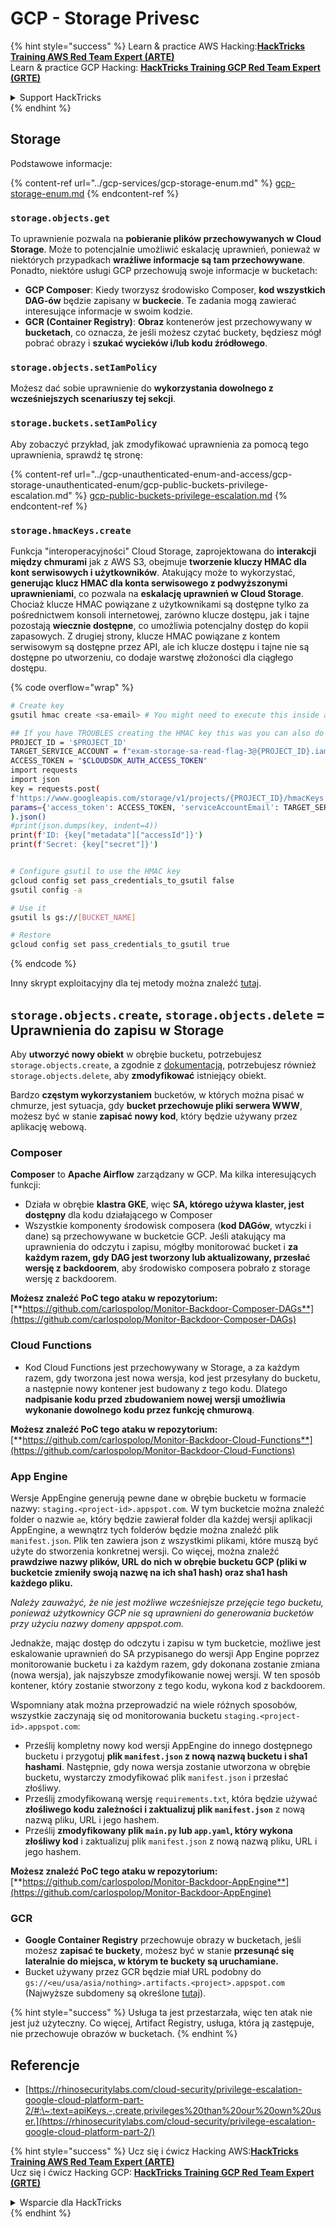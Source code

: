 # GCP - Storage Privesc

{% hint style="success" %}
Learn & practice AWS Hacking:<img src="../../../.gitbook/assets/image (1) (1) (1).png" alt="" data-size="line">[**HackTricks Training AWS Red Team Expert (ARTE)**](https://training.hacktricks.xyz/courses/arte)<img src="../../../.gitbook/assets/image (1) (1) (1).png" alt="" data-size="line">\
Learn & practice GCP Hacking: <img src="../../../.gitbook/assets/image (2).png" alt="" data-size="line">[**HackTricks Training GCP Red Team Expert (GRTE)**<img src="../../../.gitbook/assets/image (2).png" alt="" data-size="line">](https://training.hacktricks.xyz/courses/grte)

<details>

<summary>Support HackTricks</summary>

* Check the [**subscription plans**](https://github.com/sponsors/carlospolop)!
* **Join the** 💬 [**Discord group**](https://discord.gg/hRep4RUj7f) or the [**telegram group**](https://t.me/peass) or **follow** us on **Twitter** 🐦 [**@hacktricks\_live**](https://twitter.com/hacktricks_live)**.**
* **Share hacking tricks by submitting PRs to the** [**HackTricks**](https://github.com/carlospolop/hacktricks) and [**HackTricks Cloud**](https://github.com/carlospolop/hacktricks-cloud) github repos.

</details>
{% endhint %}

## Storage

Podstawowe informacje:

{% content-ref url="../gcp-services/gcp-storage-enum.md" %}
[gcp-storage-enum.md](../gcp-services/gcp-storage-enum.md)
{% endcontent-ref %}

### `storage.objects.get`

To uprawnienie pozwala na **pobieranie plików przechowywanych w Cloud Storage**. Może to potencjalnie umożliwić eskalację uprawnień, ponieważ w niektórych przypadkach **wrażliwe informacje są tam przechowywane**. Ponadto, niektóre usługi GCP przechowują swoje informacje w bucketach:

* **GCP Composer**: Kiedy tworzysz środowisko Composer, **kod wszystkich DAG-ów** będzie zapisany w **buckecie**. Te zadania mogą zawierać interesujące informacje w swoim kodzie.
* **GCR (Container Registry)**: **Obraz** kontenerów jest przechowywany w **bucketach**, co oznacza, że jeśli możesz czytać buckety, będziesz mógł pobrać obrazy i **szukać wycieków i/lub kodu źródłowego**.

### `storage.objects.setIamPolicy`

Możesz dać sobie uprawnienie do **wykorzystania dowolnego z wcześniejszych scenariuszy tej sekcji**.

### **`storage.buckets.setIamPolicy`**

Aby zobaczyć przykład, jak zmodyfikować uprawnienia za pomocą tego uprawnienia, sprawdź tę stronę:

{% content-ref url="../gcp-unauthenticated-enum-and-access/gcp-storage-unauthenticated-enum/gcp-public-buckets-privilege-escalation.md" %}
[gcp-public-buckets-privilege-escalation.md](../gcp-unauthenticated-enum-and-access/gcp-storage-unauthenticated-enum/gcp-public-buckets-privilege-escalation.md)
{% endcontent-ref %}

### `storage.hmacKeys.create`

Funkcja "interoperacyjności" Cloud Storage, zaprojektowana do **interakcji między chmurami** jak z AWS S3, obejmuje **tworzenie kluczy HMAC dla kont serwisowych i użytkowników**. Atakujący może to wykorzystać, **generując klucz HMAC dla konta serwisowego z podwyższonymi uprawnieniami**, co pozwala na **eskalację uprawnień w Cloud Storage**. Chociaż klucze HMAC powiązane z użytkownikami są dostępne tylko za pośrednictwem konsoli internetowej, zarówno klucze dostępu, jak i tajne pozostają **wiecznie dostępne**, co umożliwia potencjalny dostęp do kopii zapasowych. Z drugiej strony, klucze HMAC powiązane z kontem serwisowym są dostępne przez API, ale ich klucze dostępu i tajne nie są dostępne po utworzeniu, co dodaje warstwę złożoności dla ciągłego dostępu.

{% code overflow="wrap" %}
```bash
# Create key
gsutil hmac create <sa-email> # You might need to execute this inside a VM instance

## If you have TROUBLES creating the HMAC key this was you can also do it contacting the API directly:
PROJECT_ID = '$PROJECT_ID'
TARGET_SERVICE_ACCOUNT = f"exam-storage-sa-read-flag-3@{PROJECT_ID}.iam.gserviceaccount.com"
ACCESS_TOKEN = "$CLOUDSDK_AUTH_ACCESS_TOKEN"
import requests
import json
key = requests.post(
f'https://www.googleapis.com/storage/v1/projects/{PROJECT_ID}/hmacKeys',
params={'access_token': ACCESS_TOKEN, 'serviceAccountEmail': TARGET_SERVICE_ACCOUNT}
).json()
#print(json.dumps(key, indent=4))
print(f'ID: {key["metadata"]["accessId"]}')
print(f'Secret: {key["secret"]}')


# Configure gsutil to use the HMAC key
gcloud config set pass_credentials_to_gsutil false
gsutil config -a

# Use it
gsutil ls gs://[BUCKET_NAME]

# Restore
gcloud config set pass_credentials_to_gsutil true
```
{% endcode %}

Inny skrypt exploitacyjny dla tej metody można znaleźć [tutaj](https://github.com/RhinoSecurityLabs/GCP-IAM-Privilege-Escalation/blob/master/ExploitScripts/storage.hmacKeys.create.py).

## `storage.objects.create`, `storage.objects.delete` = Uprawnienia do zapisu w Storage

Aby **utworzyć nowy obiekt** w obrębie bucketu, potrzebujesz `storage.objects.create`, a zgodnie z [dokumentacją](https://cloud.google.com/storage/docs/access-control/iam-permissions#object_permissions), potrzebujesz również `storage.objects.delete`, aby **zmodyfikować** istniejący obiekt.

Bardzo **częstym wykorzystaniem** bucketów, w których można pisać w chmurze, jest sytuacja, gdy **bucket przechowuje pliki serwera WWW**, możesz być w stanie **zapisać nowy kod**, który będzie używany przez aplikację webową.

### Composer

**Composer** to **Apache Airflow** zarządzany w GCP. Ma kilka interesujących funkcji:

* Działa w obrębie **klastra GKE**, więc **SA, którego używa klaster, jest dostępny** dla kodu działającego w Composer
* Wszystkie komponenty środowisk composera (**kod DAGów**, wtyczki i dane) są przechowywane w bucketcie GCP. Jeśli atakujący ma uprawnienia do odczytu i zapisu, mógłby monitorować bucket i **za każdym razem, gdy DAG jest tworzony lub aktualizowany, przesłać wersję z backdoorem**, aby środowisko composera pobrało z storage wersję z backdoorem.

**Możesz znaleźć PoC tego ataku w repozytorium:** [**https://github.com/carlospolop/Monitor-Backdoor-Composer-DAGs**](https://github.com/carlospolop/Monitor-Backdoor-Composer-DAGs)

### Cloud Functions

* Kod Cloud Functions jest przechowywany w Storage, a za każdym razem, gdy tworzona jest nowa wersja, kod jest przesyłany do bucketu, a następnie nowy kontener jest budowany z tego kodu. Dlatego **nadpisanie kodu przed zbudowaniem nowej wersji umożliwia wykonanie dowolnego kodu przez funkcję chmurową**.

**Możesz znaleźć PoC tego ataku w repozytorium:** [**https://github.com/carlospolop/Monitor-Backdoor-Cloud-Functions**](https://github.com/carlospolop/Monitor-Backdoor-Cloud-Functions)

### App Engine

Wersje AppEngine generują pewne dane w obrębie bucketu w formacie nazwy: `staging.<project-id>.appspot.com`. W tym bucketcie można znaleźć folder o nazwie `ae`, który będzie zawierał folder dla każdej wersji aplikacji AppEngine, a wewnątrz tych folderów będzie można znaleźć plik `manifest.json`. Plik ten zawiera json z wszystkimi plikami, które muszą być użyte do stworzenia konkretnej wersji. Co więcej, można znaleźć **prawdziwe nazwy plików, URL do nich w obrębie bucketu GCP (pliki w bucketcie zmieniły swoją nazwę na ich sha1 hash) oraz sha1 hash każdego pliku.**

_Należy zauważyć, że nie jest możliwe wcześniejsze przejęcie tego bucketu, ponieważ użytkownicy GCP nie są uprawnieni do generowania bucketów przy użyciu nazwy domeny appspot.com._

Jednakże, mając dostęp do odczytu i zapisu w tym bucketcie, możliwe jest eskalowanie uprawnień do SA przypisanego do wersji App Engine poprzez monitorowanie bucketu i za każdym razem, gdy dokonana zostanie zmiana (nowa wersja), jak najszybsze zmodyfikowanie nowej wersji. W ten sposób kontener, który zostanie stworzony z tego kodu, wykona kod z backdoorem.

Wspomniany atak można przeprowadzić na wiele różnych sposobów, wszystkie zaczynają się od monitorowania bucketu `staging.<project-id>.appspot.com`:

* Prześlij kompletny nowy kod wersji AppEngine do innego dostępnego bucketu i przygotuj **plik `manifest.json` z nową nazwą bucketu i sha1 hashami**. Następnie, gdy nowa wersja zostanie utworzona w obrębie bucketu, wystarczy zmodyfikować plik `manifest.json` i przesłać złośliwy.
* Prześlij zmodyfikowaną wersję `requirements.txt`, która będzie używać **złośliwego kodu zależności i zaktualizuj plik `manifest.json`** z nową nazwą pliku, URL i jego hashem.
* Prześlij **zmodyfikowany plik `main.py` lub `app.yaml`, który wykona złośliwy kod** i zaktualizuj plik `manifest.json` z nową nazwą pliku, URL i jego hashem.

**Możesz znaleźć PoC tego ataku w repozytorium:** [**https://github.com/carlospolop/Monitor-Backdoor-AppEngine**](https://github.com/carlospolop/Monitor-Backdoor-AppEngine)

### GCR

* **Google Container Registry** przechowuje obrazy w bucketach, jeśli możesz **zapisać te buckety**, możesz być w stanie **przesunąć się lateralnie do miejsca, w którym te buckety są uruchamiane.**
* Bucket używany przez GCR będzie miał URL podobny do `gs://<eu/usa/asia/nothing>.artifacts.<project>.appspot.com` (Najwyższe subdomeny są określone [tutaj](https://cloud.google.com/container-registry/docs/pushing-and-pulling)).

{% hint style="success" %}
Usługa ta jest przestarzała, więc ten atak nie jest już użyteczny. Co więcej, Artifact Registry, usługa, która ją zastępuje, nie przechowuje obrazów w bucketach.
{% endhint %}

## **Referencje**

* [https://rhinosecuritylabs.com/cloud-security/privilege-escalation-google-cloud-platform-part-2/#:\~:text=apiKeys.-,create,privileges%20than%20our%20own%20user.](https://rhinosecuritylabs.com/cloud-security/privilege-escalation-google-cloud-platform-part-2/)

{% hint style="success" %}
Ucz się i ćwicz Hacking AWS:<img src="../../../.gitbook/assets/image (1) (1) (1).png" alt="" data-size="line">[**HackTricks Training AWS Red Team Expert (ARTE)**](https://training.hacktricks.xyz/courses/arte)<img src="../../../.gitbook/assets/image (1) (1) (1).png" alt="" data-size="line">\
Ucz się i ćwicz Hacking GCP: <img src="../../../.gitbook/assets/image (2).png" alt="" data-size="line">[**HackTricks Training GCP Red Team Expert (GRTE)**<img src="../../../.gitbook/assets/image (2).png" alt="" data-size="line">](https://training.hacktricks.xyz/courses/grte)

<details>

<summary>Wsparcie dla HackTricks</summary>

* Sprawdź [**plany subskrypcyjne**](https://github.com/sponsors/carlospolop)!
* **Dołącz do** 💬 [**grupy Discord**](https://discord.gg/hRep4RUj7f) lub [**grupy telegramowej**](https://t.me/peass) lub **śledź** nas na **Twitterze** 🐦 [**@hacktricks\_live**](https://twitter.com/hacktricks_live)**.**
* **Dziel się trikami hackingowymi, przesyłając PR-y do** [**HackTricks**](https://github.com/carlospolop/hacktricks) i [**HackTricks Cloud**](https://github.com/carlospolop/hacktricks-cloud) repozytoriów na githubie.

</details>
{% endhint %}
